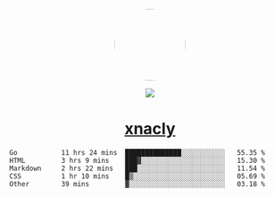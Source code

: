 <p align="center">
  <img style="border-radius: 100px" width="128" height="128" src="https://avatars.githubusercontent.com/u/47723417?v=4"/>
</p>
<p align="center">
  <img src="https://komarev.com/ghpvc/?username=xnacly&&style=flat-square"/>
</p>

<h1 align="center"><a href="https://xnacly.me"> xnacly</a> </h1>

<!--START_SECTION:waka-->

```text
Go           11 hrs 24 mins  ██████████████░░░░░░░░░░░   55.35 %
HTML         3 hrs 9 mins    ███▓░░░░░░░░░░░░░░░░░░░░░   15.30 %
Markdown     2 hrs 22 mins   ███░░░░░░░░░░░░░░░░░░░░░░   11.54 %
CSS          1 hr 10 mins    █▒░░░░░░░░░░░░░░░░░░░░░░░   05.69 %
Other        39 mins         ▓░░░░░░░░░░░░░░░░░░░░░░░░   03.18 %
```

<!--END_SECTION:waka-->

